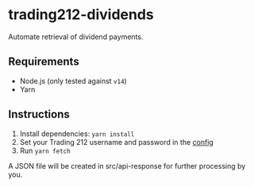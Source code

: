 # trading212-dividends

Automate retrieval of dividend payments.

## Requirements

- Node.js (only tested against `v14`)
- Yarn

## Instructions

1. Install dependencies: `yarn install`
2. Set your Trading 212 username and password in the [config](./config/default.json)
3. Run `yarn fetch`

A JSON file will be created in src/api-response for further processing by you.
